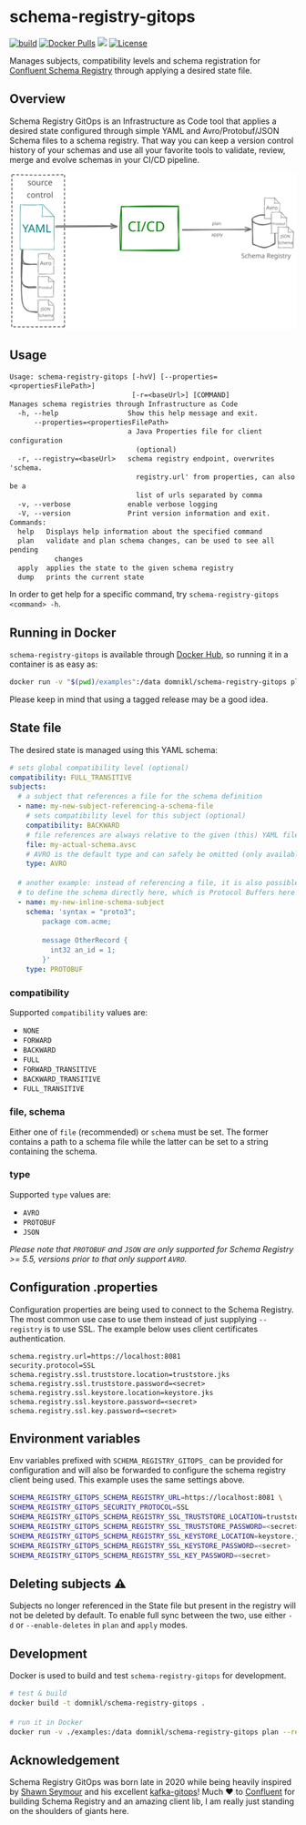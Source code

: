 # schema-registry-gitops

[![build](https://github.com/domnikl/schema-registry-gitops/workflows/build/badge.svg)](https://github.com/domnikl/schema-registry-gitops/actions)
[![Docker Pulls](https://img.shields.io/docker/pulls/domnikl/schema-registry-gitops)](https://hub.docker.com/repository/docker/domnikl/schema-registry-gitops)
<a href="https://codeclimate.com/github/domnikl/schema-registry-gitops/maintainability"><img src="https://api.codeclimate.com/v1/badges/2e87990ad7212a273b49/maintainability" /></a>
[![License](https://img.shields.io/badge/License-Apache%202.0-blue.svg)](LICENSE)

Manages subjects, compatibility levels and schema registration for [Confluent Schema Registry](https://docs.confluent.io/platform/current/schema-registry/index.html) through applying a desired state file.

## Overview

Schema Registry GitOps is an Infrastructure as Code tool that applies a desired state configured through simple YAML and
Avro/Protobuf/JSON Schema files to a schema registry. That way you can keep a version control history of your
schemas and use all your favorite tools to validate, review, merge and evolve schemas in your CI/CD pipeline.

![Yaml (+Avro, Protobuf, JSON) -> CI/CD -> Schema Registry](schema-registry-gitops.svg)

## Usage

```
Usage: schema-registry-gitops [-hvV] [--properties=<propertiesFilePath>]
                              [-r=<baseUrl>] [COMMAND]
Manages schema registries through Infrastructure as Code
  -h, --help                 Show this help message and exit.
      --properties=<propertiesFilePath>
                             a Java Properties file for client configuration
                               (optional)
  -r, --registry=<baseUrl>   schema registry endpoint, overwrites 'schema.
                               registry.url' from properties, can also be a
                               list of urls separated by comma
  -v, --verbose              enable verbose logging
  -V, --version              Print version information and exit.
Commands:
  help   Displays help information about the specified command
  plan   validate and plan schema changes, can be used to see all pending
           changes
  apply  applies the state to the given schema registry
  dump   prints the current state
```

In order to get help for a specific command, try `schema-registry-gitops <command> -h`.

## Running in Docker

`schema-registry-gitops` is available through [Docker Hub](https://hub.docker.com/repository/docker/domnikl/schema-registry-gitops), so running it in a container is as easy as:

```sh
docker run -v "$(pwd)/examples":/data domnikl/schema-registry-gitops plan --properties /data/client.properties /data/schema-registry.yml
```

Please keep in mind that using a tagged release may be a good idea.

## State file

The desired state is managed using this YAML schema:

```yaml
# sets global compatibility level (optional)
compatibility: FULL_TRANSITIVE
subjects:
  # a subject that references a file for the schema definition
  - name: my-new-subject-referencing-a-schema-file
    # sets compatibility level for this subject (optional)
    compatibility: BACKWARD
    # file references are always relative to the given (this) YAML file
    file: my-actual-schema.avsc
    # AVRO is the default type and can safely be omitted (only available for Schema Registry >= 5.5)
    type: AVRO

  # another example: instead of referencing a file, it is also possible
  # to define the schema directly here, which is Protocol Buffers here (note explicit type here)
  - name: my-new-inline-schema-subject
    schema: 'syntax = "proto3";
        package com.acme;
        
        message OtherRecord {
          int32 an_id = 1;
        }'
    type: PROTOBUF
```

### compatibility

Supported `compatibility` values are:
* `NONE`
* `FORWARD`
* `BACKWARD`
* `FULL`
* `FORWARD_TRANSITIVE`
* `BACKWARD_TRANSITIVE`
* `FULL_TRANSITIVE`

### file, schema

Either one of `file` (recommended) or `schema` must be set. The former contains a path to a schema file while the latter can be set
to a string containing the schema.

### type

Supported `type` values are:

* `AVRO`
* `PROTOBUF`
* `JSON`

_Please note that `PROTOBUF` and `JSON` are only supported for Schema Registry >= 5.5, versions prior to that only support `AVRO`._

## Configuration .properties

Configuration properties are being used to connect to the Schema Registry. The most common use case to use them
instead of just supplying `--registry` is to use SSL. The example below uses client certificates authentication.

```properties
schema.registry.url=https://localhost:8081
security.protocol=SSL
schema.registry.ssl.truststore.location=truststore.jks
schema.registry.ssl.truststore.password=<secret>
schema.registry.ssl.keystore.location=keystore.jks
schema.registry.ssl.keystore.password=<secret>
schema.registry.ssl.key.password=<secret>
```

## Environment variables

Env variables prefixed with `SCHEMA_REGISTRY_GITOPS_` can be provided for configuration and will also be forwarded
to configure the schema registry client being used. This example uses the same settings above.

```sh
SCHEMA_REGISTRY_GITOPS_SCHEMA_REGISTRY_URL=https://localhost:8081 \
SCHEMA_REGISTRY_GITOPS_SECURITY_PROTOCOL=SSL
SCHEMA_REGISTRY_GITOPS_SCHEMA_REGISTRY_SSL_TRUSTSTORE_LOCATION=truststore.jks
SCHEMA_REGISTRY_GITOPS_SCHEMA_REGISTRY_SSL_TRUSTSTORE_PASSWORD=<secret>
SCHEMA_REGISTRY_GITOPS_SCHEMA_REGISTRY_SSL_KEYSTORE_LOCATION=keystore.jks
SCHEMA_REGISTRY_GITOPS_SCHEMA_REGISTRY_SSL_KEYSTORE_PASSWORD=<secret>
SCHEMA_REGISTRY_GITOPS_SCHEMA_REGISTRY_SSL_KEY_PASSWORD=<secret>
```

## Deleting subjects ⚠️

Subjects no longer referenced in the State file but present in the registry will not be deleted by default. To enable full sync between the two, use either `-d` or `--enable-deletes` in `plan` and `apply` modes.

## Development

Docker is used to build and test `schema-registry-gitops` for development.

```sh
# test & build
docker build -t domnikl/schema-registry-gitops .

# run it in Docker
docker run -v ./examples:/data domnikl/schema-registry-gitops plan --registry http://localhost:8081 /data/schema-registry.yml
```

## Acknowledgement

Schema Registry GitOps was born late in 2020 while being heavily inspired by [Shawn Seymour](https://github.com/devshawn) and his excellent [kafka-gitops](https://github.com/devshawn/kafka-gitops)! Much ❤ to [Confluent](https://www.confluent.io/) for building Schema Registry and an amazing client lib, I am really just standing on the shoulders of giants here.

